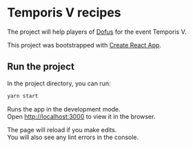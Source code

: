 # Temporis V recipes

The project will help players of [Dofus](https://www.dofus.com/en) for the event Temporis V.

This project was bootstrapped with [Create React App](https://github.com/facebook/create-react-app).

## Run the project

In the project directory, you can run:

```sh
yarn start
```

Runs the app in the development mode.\
Open [http://localhost:3000](http://localhost:3000) to view it in the browser.

The page will reload if you make edits.\
You will also see any lint errors in the console.
